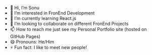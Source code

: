 - 👋 Hi, I’m Sonu
- 👀 I’m interested in FronEnd Development
- 🌱 I’m currently learning React.js
- 💞️ I’m looking to collaborate on different FronEnd Projects
- 📫 How to reach me just see my Personal Portfolio site (hosted on GitHub Pages)
- 😄 Pronouns: He/Him
- ⚡ Fun fact: I like to meet new people!

